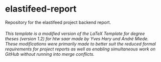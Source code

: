 # elastifeed-report
Repository for the elastifeed project backend report.

###### This template is a modified version of the LaTeX Template for degree theses (version 1.2) for htw saar made by Yves Hary und André Miede.  These modifications were primarily made to better suit the reduced formal requirements for project reports as well as enabling simultaneous work on GitHub without running into merge conflicts.
